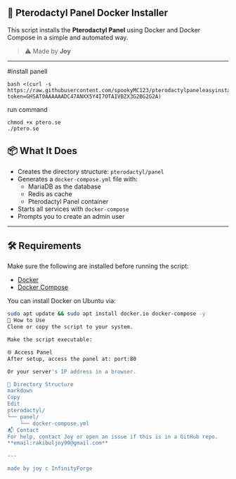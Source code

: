 ## 🐉 Pterodactyl Panel Docker Installer

This script installs the **Pterodactyl Panel** using Docker and Docker Compose in a simple and automated way.

> ⚠️ Made by **Joy**

---
#install panell
```plaintext 
bash <(curl -s https://raw.githubusercontent.com/spookyMC123/pterodactylpaneleasyinstall/refs/heads/main/ptero.se?token=GHSAT0AAAAAADC47ANXX5Y4I7OTAIVBZX3G2BG2G2A)
```
run command
```plaintext 
chmod +x ptero.se
./ptero.se

```




## 📦 What It Does

- Creates the directory structure: `pterodactyl/panel`
- Generates a `docker-compose.yml` file with:
  - MariaDB as the database
  - Redis as cache
  - Pterodactyl Panel container
- Starts all services with `docker-compose`
- Prompts you to create an admin user

---

## 🛠️ Requirements

Make sure the following are installed before running the script:

- [Docker](https://docs.docker.com/get-docker/)
- [Docker Compose](https://docs.docker.com/compose/install/)

You can install Docker on Ubuntu via:

```bash
sudo apt update && sudo apt install docker.io docker-compose -y
🚀 How to Use
Clone or copy the script to your system.

Make the script executable:

🌐 Access Panel
After setup, access the panel at: port:80

Or your server's IP address in a browser.

📁 Directory Structure
markdown
Copy
Edit
pterodactyl/
└── panel/
    └── docker-compose.yml
📬 Contact
For help, contact Joy or open an issue if this is in a GitHub repo.
**email:rakibuljoy90@gmail.com**

---

made by joy c InfinityForge
